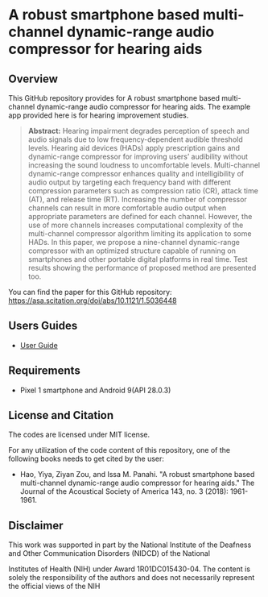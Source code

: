 # A robust smartphone based multi-channel dynamic-range audio compressor for hearing aids


## Overview
This GitHub repository provides for A robust smartphone based multi-channel dynamic-range audio compressor for hearing aids. The example app provided here is for hearing improvement studies. 

> **Abstract:** Hearing impairment degrades perception of speech and audio signals due to low frequency-dependent audible threshold levels. Hearing aid devices (HADs) apply prescription gains and dynamic-range compressor for improving users’ audibility without increasing the sound loudness to uncomfortable levels. Multi-channel dynamic-range compressor enhances quality and intelligibility of audio output by targeting each frequency band with different compression parameters such as compression ratio (CR), attack time (AT), and release time (RT). Increasing the number of compressor channels can result in more comfortable audio output when appropriate parameters are defined for each channel. However, the use of more channels increases computational complexity of the multi-channel compressor algorithm limiting its application to some HADs. In this paper, we propose a nine-channel dynamic-range compressor with an optimized structure capable of running on smartphones and other portable digital platforms in real time. Test results showing the performance of proposed method are presented too.

You can find the paper for this GitHub repository: https://asa.scitation.org/doi/abs/10.1121/1.5036448


## Users Guides

- [User Guide](https://github.com/ssprl/Multi-channel-dynamic-range-audio-compressor-for-hearing-aids/blob/master/Users-Guide-FB-based-Compression-Android.pdf)

## Requirements 
- Pixel 1 smartphone and Android 9(API 28.0.3)

## License and Citation
The codes are licensed under MIT license.

For any utilization of the code content of this repository, one of the following books needs to get cited by the user:

- Hao, Yiya, Ziyan Zou, and Issa M. Panahi. "A robust smartphone based multi-channel dynamic-range audio compressor for hearing aids." The Journal of the Acoustical Society of America 143, no. 3 (2018): 1961-1961.

## Disclaimer
This work was supported in part by the National Institute of the Deafness and Other Communication Disorders (NIDCD) of the National

Institutes of Health (NIH) under Award 1R01DC015430-04. The content is solely the responsibility of the authors and does not necessarily represent the official views of the NIH
